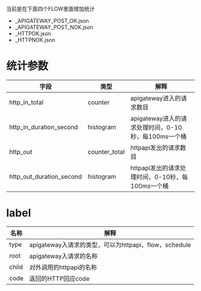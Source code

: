 当前是在下面四个FLOW里面增加统计
* _APIGATEWAY_POST_OK.json
* _APIGATEWAY_POST_NOK.json
* _HTTPOK.json
* _HTTPNOK.json

# 统计参数
| 字段 | 类型 |解释  |
| -- | -- | -- |
|http_in_total|counter|apigateway进入的请求数目|
|http_in_duration_second|histogram|apigateway进入的请求处理时间，0-10秒，每100ms一个桶|
|http_out|counter_total|httpapi发出的请求数目|
|http_out_duration_second|histogram|httpapi发出的请求处理时间，0-10秒，每100ms一个桶|
# label
| 名称 | 解释  |
| -- | -- |
|type|apigateway入请求的类型，可以为httpapi，flow，schedule|
|root|apigateway入请求的名称|
|child|对外调用的httpapi的名称|
|code|返回的HTTP回应code|
